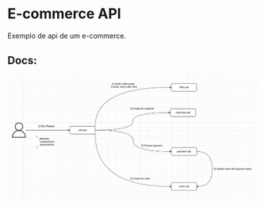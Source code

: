 # E-commerce API

Exemplo de api de um e-commerce.

## Docs:

![](./Screenshot%20from%202022-04-07%2014-14-26.png)